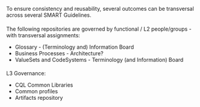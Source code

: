To ensure consistency and reusability, several outcomes can be transversal across several SMART Guidelines. 

#### 

The following repositories are governed by functional / L2 people/groups - with transversal assignments:
* Glossary - (Terminology and) Information Board
* Business Processes - Architecture?
* ValueSets and CodeSystems - Terminology (and Information) Board

#### 


L3 Governance:
* CQL Common Libraries
* Common profiles
* Artifacts repository
